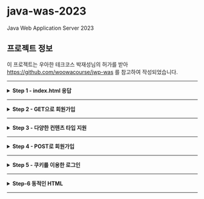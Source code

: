 # java-was-2023

Java Web Application Server 2023

## 프로젝트 정보 

이 프로젝트는 우아한 테크코스 박재성님의 허가를 받아 https://github.com/woowacourse/jwp-was 
를 참고하여 작성되었습니다.

---
<details>
    <summary><b>Step 1 - index.html 응답</b></summary>

### 1. 학습 목표
- HTTP를 학습하고 학습 지식을 기반으로 웹 서버를 구현한다.
- Java 멀티스레드 프로그래밍을 경험한다.
- 유지보수에 좋은 구조에 대해 고민하고 코드를 개선해 본다.

### 2. 기능요구사항
- 정적인 html 파일 응답
- HTTP Request 내용 출력
-  Concurrent 패키지를 사용하도록구조 변경

### 3. 학습 내용
#### 1. HTTP Request Header

- HTTP 요청 구조
>![img_2.png](doc/img_2.png)
> - 첫줄(Request Line)이 큰 의미를 지닌다.
> - 첫 줄은 공백을 기준으로 3개의 부분으로 나뉘며 각각 Metho, path, HTTP version이다.
> - path의 ? 뒷부분을 query string이라 한다.

- Method
> ![img.png](doc/img.png)
> - GET은 Select적인 성향을 갖습니다. CRUD의 R에 해당합니다.
> - POST는 서버의 값이나 상태를 바꾸기 위해 사용합니다. CRUD의 C에 해당합니다.

#### 2. WAS 생애주기

- connection
> 1. WebServer 클래스에서 지정된 포트 번호로 ServerSocket을 생성한다.
> 2. accept()로 클라이언트의 요청이 들어올 때 까지 대기하고, 연결 요청이 오면 클라이언트와의 통신을 위한 소켓을 생성한다.
> 3. 클라이언트 요청이 들어오면, RequestHandler 클래스에 처리를 위임한다.
> 4. connection으로부터 InputStream, OutputStream을 생성하여 입출력 스트림을 생한다.
> 5. `try-with-resources` 구문을 통해 try 구문을 빠져나갈 때 자동으로 `AutoCloseable` 인터페이스를 구현한 리소스를 닫아준다.
>   - 해당 구문으로 인해 입출력 스트림도 함께 닫힌다.
>   - 입출력 스트림이 닫힐 때 자동으로 소켓도 함께 닫힌다. 

- dos
> 1. DataStream에 매개변수로 OutputStream을 전달하여 객체 생성한다.
> 2. writeBytes() 메서드로 헤더와 바디의 내용을 담는다.
> 3. flush() 메서드로 출력 스트림 버퍼의 내용을 내보내고 버퍼를 비운다.
> 4. `try-with-resources` 구문을 통해 try 구문을 빠져나갈 때 자동으로 out의 close()를 호출하고 dos가 자동으로 닫힌다.

#### 3. HTTP Response Header (200)
- HTTP 응답 구조
> ![img_3.png](doc/img_3.png)
> - 첫줄(Status Line)에 중요한 내용을 담는다.
> - 상태코드를 통해 브라우저에게 요청에대한 응답의 상태를 알려준다.

- Status Code 대역 별 특징
> - 1xx (정보): 요청을 받았으며 프로세스를 계속한다
> - 2xx (성공): 요청을 성공적으로 받았으며 인식했고 수용하였다
> - 3xx (리다이렉션): 요청 완료를 위해 추가 작업 조치가 필요하다
> - 4xx (클라이언트 오류): 요청의 문법이 잘못되었거나 요청을 처리할 수 없다
> - 5xx (서버 오류): 서버가 명백히 유효한 요청에 대해 충족을 실패했다

- 대표적인 Status Code
> - 200 - OK
> - 201 - Created
> - 302 - Found(HTTP 1.0)
> - 304 - Not Modified
> - 401 - Unauthorized
> - 404 - Not Found
> - 500 - Internal Server Error
> - 503 - Service Unavailable

- Post-redirect-Get(PRG) 패턴
> - 멱등성: 동일한 요청을 여러번 보낼 때 한번 보낸 것과 결과가 같은것을 의미한다.
> - POST가 멱등성을 만족하지 않는다.
> - 예) POST로 게시글 작성 요청을 처리하고 일반 사용자가 보는 화면으로 redirection 시켜서 중복 POST되지 않도록 한다.

#### 4. 좋은 커밋 메시지

- 기본 규칙
> - 커밋의 타입을 명시 (Feat, Fix, Refactor, Test, ...)
> - 제목과 본문을 빈 행으로 구분
> - 명령문 사용
> - 본문에 변경사항과 이유를 설명하라

- 내가 중요하다고 생각한 규칙
> 검토자가 히스토리를 이해하고있을 것이라 단정하지 마라

#### 5. TDD
- JUnit
> - 단위 테스트를 위해 사용하는 프레임워크
> - 어노테이션(@)을 통해 테스트 메서드의 동작을 제어 가능
> - 핵심 기능에 중점을 두고있어서 간단하고 직관적이다

- AssertJ
> - 다양한 Assert 문법을 제공하여 테스트 코드의 가독성을 높이고 유지보수를 용이하게 한다
> - 메서드 체이닝을 통해 말하듯이 이해할 수 있다
> - 실패 시 생성되는 에러 메시지를 커스텀할 수 있다

#### 6. OOP와 클린코드
- OOP 지향점
> - 한 클래스는 하나의 책임만 가져야한다
> - 확장에는 열려있고 수정에는 닫혀있어야한다
> - 상속 관계에서 하위 클래스가 상위 클래스의 기능을 믿고 사용할 수 있어야한다
> - 인터페이스는 너무 광범위하거나 많은 기능을 가져서는 안되며, 인터페이스를 사용하는 객체 기준으로 잘게 나누어야한다
> - 객체는 구체적인 객체가 아닌 추상화에 의존해야한다
>   - -> 자신보다 변하기 쉬운 것에 의존하면 안된다
>   - -> 다른 객체를 참조해야한다면 대상 객체 상위 요소를 참조해야한다

- 클린코드 지향점
> - 메서드를 분리해서 들여쓰기를 줄이자
> - 들여쓰기가 2 이상이면 메서드를 분리하는 방법을 찾자
> - 메서드 라인이 10을 넘어가면 메서드를 분리하자
> - else를 사용하지 않으려면 if 절에서 값을 반환하여 메서드를 종료하자

### 4. Trouble Shooting
- HTTP를 처음 접해서 /index.html에 접속 후 css 등의 부가 파일을 직접 보내줘야하는 줄 알았다
> 1. 처음 `/index.html`로 접속하면 스타일이 적용되지 않은 페이지가 출력됨을 알 수 있다
> 2. 개발자 도구를 보면 css, js 등의 연결되는 파일이 없어서 그런 것임을 알 수 있다
> 3. 연결 파일을 직접 보내줘야하는 줄 알고 RequestHandler에서 직접 보내는 코드를 작성하려했다
>   - (WAS에 대한 이해가 부족한 시점...)
> 4. 하지만, 개발자 도구를 보면 브라우저가 "연결 파일"을 자동으로 요청하고 있음을 확인했다
> 5. 요청에 대한 경로와 응답의 Content-Type만 제대로 설정하면 "연결 파일"이 정상적으로 클라이언트에 도착함을 확인했다
>   - (Step3의 내용이었는데, 궁금해서 먼저 해결해버렸다.. 코드에는 반영 안함)

### 5. 추가 학습 내용 ( 작성중... )
- [WAS 동작원리](https://velog.io/@tin9oo/WAS-%EB%8F%99%EC%9E%91%EC%9B%90%EB%A6%AC)
- [HTTP Request & Response](https://velog.io/@tin9oo/HTTP-Request-Response)
- [자바 멀티스레드 프로그래밍](https://velog.io/@tin9oo/%EC%9E%90%EB%B0%94-%EB%A9%80%ED%8B%B0%EC%8A%A4%EB%A0%88%EB%93%9C-%ED%94%84%EB%A1%9C%EA%B7%B8%EB%9E%98%EB%B0%8D)
- [자바 Concurrent 패키지](https://velog.io/@tin9oo/%EC%9E%90%EB%B0%94-Concurrent-%ED%8C%A8%ED%82%A4%EC%A7%80)
- [객체지향 프로그래밍(OOP)과 클린 코딩](https://velog.io/@tin9oo/%EA%B0%9D%EC%B2%B4%EC%A7%80%ED%96%A5-%ED%94%84%EB%A1%9C%EA%B7%B8%EB%9E%98%EB%B0%8DOOP%EA%B3%BC-%ED%81%B4%EB%A6%B0-%EC%BD%94%EB%94%A9)
- [좋은 커밋 메시지 작성](https://velog.io/@tin9oo/%EC%A2%8B%EC%9D%80-%EC%BB%A4%EB%B0%8B-%EB%A9%94%EC%8B%9C%EC%A7%80-%EC%9E%91%EC%84%B1)
- [테스트 주도 개발(TDD)](https://velog.io/@tin9oo/%ED%85%8C%EC%8A%A4%ED%8A%B8-%EC%A3%BC%EB%8F%84-%EA%B0%9C%EB%B0%9CTDD)

</details>

---

<details>
    <summary><b>Step 2 - GET으로 회원가입</b></summary>

### 1. 학습 목표
- HTTP GET 프로토콜을 이해한다.
- HTTP GET에서 parameter를 전달하고 처리하는 방법을 학습한다.
- HTTP 클라이언트에서 전달받은 값을 서버에서 처리하는 방법을 학습한다.

### 2. 기능요구사항
- GET으로 회원가입 기능 구현
- Junit을 활용한 단위 테스트를 적용해 본다.

### 3. 학습 내용
#### 1. HTTP 응답 상태코드 : 302, 404
- 302 Found
> 요청한 리소스가 다른 위치에 있어 리다이렉션이 필요할 때 사용
> - 보통 접근을 막거나 사용자의 동작을 제어하기 위해 사용한다
> - `Location` 헤더에 목적지 경로를 포함하여 응답한다

```http request
HTTP/1.1 302 Found
Content-Type: text/html; charset=iso-8859-1
Location: http://www.amazon.com:80/exec/obidos/subst/home/home.html
```

- 404 Not Found
> 리소스를 찾을 수 없을 때 사용
> - 잘못된 URL을 입력하거나, 존재하지 않는 페이지에 접근하려 할 때 사용한다
> - 사용자 편의를 위해 "Page fault" 페이지를 출력하기도 한다

```http request
HTTP/1.1 404 Not Found
Content-Type: text/html; charset=iso-8859-1
```

#### 2. ParameterizedTest
- ParameterizedTest란?
> - JUnit 프레임워크에서 제공하는 기능이다
> - 동일한 테스트에 대해 여러 값을 시험해보고 싶을 때 유용하다
> - 코드의 중복을 피할 수 있다

- 간단 사용법
> - 테스트의 매개변수로 사용할 입력값(`input`)과 예측값(`expect`)을 `Object[]`로 `Stream`에 저장한다
> - 테스트 메서드에 `@ParameterizedTest`, `@MethodSource("매개변수 메서드 이름")` 어노테이션을 붙인다
> - 테스트 메서드의 매개변수로 `intput`과 `expect`를 입력한다
> - 테스트 코드 구조는 기존과 동일하나 `input`과 `expect`를 한번씩만 적어도 좋다
> - 테스트를 실행하면 설정한 매개변수를 순서대로 입력하며 테스트를 실행해준다

#### 3. `try-with-resources` 구문
- 특징
> - JAVA7 부터 도입
> - 자원 사용 후 자동으로 close() 호출하여 자원을 안전하게 해제
> - 간결한 코드 작성을 도움

- 사용
> - 파일이나 네트워크 같이 명시적인 `close()`가 필요한 경우 유용함
> - `Closeable` 혹은 `AutoCloseable` 인터페이스를 구현한 객체를 구문에 사용하면 try 구문의 종료와 함께 close() 메서드를 호출함

#### 4. TDD 모델
- AAA
> - Assignment (준비) : 실행 전 시스템 상태를 준비
> - Action (실행) : 테스트 코드 실행
> - Assert (단언) : 기대대로 동작하는지 검사

- GWT
> Given (준비) : 테스트를 준비
> When (실행) : 테스트 코드 실행
> Then (검증) : 테스트 검

- 비교
> - 단어 차이
> - AAA : 개발자 지향
> - GWT : 비즈니스 로직 처리

### 4. Trouble Shooting
- redirect - 1
> 1. 회원가입 버튼 클릭하면 요청을 처리하고 응답을 받지 못해 페이지를 찾을 수 없다는 오류가 발생한다
> 2. Request 메시지의 `Referer` 헤더의 직전 경로로 접근하게 만들어서 잘못된 페이지로 접근하지 않도록 한다
> 3. 버튼을 처음 누를 때는 `/user/form.html`에서 `/user/create?~`로 이동해서 `Referer`인 `/user/form.html`로 돌아갈 수 있다
> 4. 그런데, 버튼을 다시 누르면 `/user/create?~`가 `Referer`가 되어서 빈 페이지로 접근하게되어 의도한 동작을 하지 않게되는 문제가 있다

- redirect - 2
> 1. 위의 문제로 인해 `Referer`페이지를 응답으로 넘기지 않고 `/index.html`의 파일을 상태코드 200으로 보낸다
> 2. 이 방식은 홈으로 돌아가는 방식이기 때문에 위의 문제를 고려하지 않아도 된다
> 3. 이때, `/user/create?~`후에 `/index.html`의 페이지를 출력했지만 여전히 URL은 `/user/create?~`이다
> 4. `/index.html`은 상대경로로 파일을 호출하기 때문에 브라우저 입장에서 현재경로인 `/user`를 시작으로 파일을 불러오는 문제가 생긴다
> 5. 결국, `/user/user/form.html`과 같은 경로로 요청을 보내게 되어 빈 페이지를 출력하게 되는 문제가 발생한다

- redirect - 3
> 1. 팀 회고에서 앞의 내용을 공유했고 동일한 문제를 겪는 팀원이 있었다
> 2. 팀원이 학습한 내용 중 `redirection`에 관한 내용이 있었다
> 3. 상태코드 302로 응답을 보내면 `Location` 헤더의 경로로 `GET` 요청을 다시 보낸다는 내용이었다
> 4. 이 방식이 문제 상황에 핏한 해결책이라고 판단하여 바로 302에 대해 학습한 후 코드로 적용하여 문제를 해결했다

- 서비스 아키텍처 결정
> - `RequestHandler`를 `Handler`, 라우팅을 `Controller`, 응답 생성/전송을 `Response`라고 간단히 명명했을 때, 서비스를 처리하는 아키텍처는 다음의 두 가지로 나뉜다
>   1. `Handler` -> `Controller` -> `Response`
>   2. `Handler` -> `Controller`, `Handler` -> `Response`
> - 1번은 `Handler`가 `Controller`를 호출하고 `Controller`가 `Response`를 출력하는 순차적인 아키텍처다
> - 2번은 `Handler`각 `Controller`, `Response`를 각각 호출하는 중앙 집중식 아키텍처다
> - 2번의 중앙 집중식 아키텍처가 좋다고 판단했다
>   - `Controller`는 이미 라우팅이라는 책임을 가지고 있는데 그 안에서 `Response`도 호출하는 것은 과도한 책임이기 때문
>   - 테스트하기 좋은 코드가 결국 OOP의 원칙을 잘 지킨 코드라는 내용을 팀원이 얘기해줬고 2번이 테스트하기 좋은 코드라고 판단했다

- 라우팅 방식
> - 페이지의 수가 많지 않아서 조건문으로 하나하나 매핑해서 라우팅해도 좋다고 생각했다
> - 위 방식은 `유지보수`와 `확장성`에 문제가 있다고 판단했다
> - 다음의 과정으로 라우팅 방식을 변경했다
>   1. 요청 경로가 `file` 요청인지 `api` 요청인지 판단
>   2. `file`이면 a, `api`면 `b`를 실행
>      1. 해당 경로에 해당하는 `200 응답`을 생성하도록 요청한다
>      2. 지정된 api 기능을 수행하고 `302 응답`을 생성하도록 요청한다

### 5. 추가 학습 내용
- [Spring 아키텍처](https://velog.io/@tin9oo/Spring-%EC%95%84%ED%82%A4%ED%85%8D%EC%B2%98)
- [DTO](https://velog.io/@tin9oo/DTO)
- [CI/CD](https://velog.io/@tin9oo/CICD)

</details>

---

<details>
    <summary><b>Step 3 - 다양한 컨텐츠 타입 지원</b></summary>

### 1. 학습 목표
> - HTTP Response에 대해 학습한다.
> - MIME 타입에 대해 이해하고 이를 적용할 수 있다.

### 2. 기능 요구사항
- 구현
> - 지금까지의 코드는 stylesheet와 파비콘을 지원하지 못한다. 다양한 컨텐츠 타입을 지원하도록 개한다.
>   - html
>   - css
>   - js
>   - ico
>   - png
>   - jpg

- 테스트
>  - static 폴더의 정적 컨텐츠 요청이 정상적으로 처리되는지 확인

### 3. 학습 내용
#### 1. MIME Type
- MIME 타입이란?
> - 웹에서 파일의 형식을 지정하기 위한 식별자
> - HTTP에서는 리소스의 종류를 나타냄
> - 주로 확장자를 기반으로 결정

- MIME 타입의 구조
> - 슬래시(`/`)로 구분된 `type`과 `subtype` 두 부분으로 구성된다
>   - `type/subtype`
>   - 반드시 둘 다 있어야한다
> 
> 
> - `type`은 video나 text같이 데이터 타입이 속하는 일반 카테고리를 나눈다
> 
> 
> - `subtype`은 MIME 타입이 나타내는 정확한 데이터 종류를 식별한다
>   - `text`가 `type`이라면 `plain`(평문), `html`(html 소스코드)가 있다
> 
> 
> - 세부 정보를 제공하기 위해 선택적 매개변수를 추가할 수 있다
>   - `type/subtype;parameter=value`
>   - `text/plain;charset=UTF-8`
> 
> 
> - MIME 타입은 대소문자를 구분하지 않지만 소문자를 사용한다
>   - 매개변수는 대소문자를 구분한다

- Content-Type
> - `html`: `text/html`
> - `css`: `text/css`
> - `js`: `application/javascript`
> - `ico`: `image/ico`
> - `png`: `image/png`
> - `jpg`: `image/jpg`

#### 2. Concurrent
- 공유자원 접근 문제
> - 여러 스레드가 공유 자원에 동시 접근하며, 데이터 불일치나 예측할 수 없는 동작을 수행함
> - 이를 해결하기 위해 개발자는 명시적 동기화 기법을 사용해야하나, 이는 복잡하고 오류 발생 가능성이 높음

- Concurrent 패키지
> - Java 5 부터 도입
> - 여러 작업을 동시에 할 수 있도록 함
> - 동시성 문제를 해결하기 위한 패키지

- Concurrent 패키지 사용
> - Executors
>   - 고수준 Concurrency 프로그래밍
>   - Thread 생성/관리
>   - 작업 처리 및 실행
>   - Executor : 스레드 생성
>   - ExecutorService : Executor 상속받은 인터페이스, 실행 종료에 관여
> - Concurrent Collections : 동시성을지원하는 다양한 컬렉션 클래스 제공


### 4. Trouble Shooting
- 스타일 시트 인식 오류
> - 스타일 시트 파일을 브라우저에 보내도 반영이 되지 않음
> - MIME 타입을 참고하여 확장자에 따른 Content-Type을 응답에 담아 보내야함
> - 각 확장자에 맞는 Content-Type을 매핑하여 응답에 담아 보내어 해결함.

- 라우팅 코드의 가독성과 유지보수 개선
> - 기존에는 모든 확장자에 대한 리소스 경로를 조건문으로 매핑해야함
> - 가독성도 좋지 않다고 판단함
> - 해시맵에 각 진입 경로에 따른 값을 매핑하여 클래스로 격리
>   - 진입 가능한 경우에 대한 처리를 책입 분리하여 컨트롤러가 하는 일에 집중하여 변경의 사유를 하나만 가지게 만듬

### 5. 추가 학습 내용
[좋은 회고란?](https://velog.io/@tin9oo/%EC%A2%8B%EC%9D%80-%ED%9A%8C%EA%B3%A0%EB%9E%80)

</details>

---

<details>
    <summary><b>Step 4 - POST로 회원가입</b></summary>

## 1. 학습 목표
> - HTTP POST의 동작 방식을 이해하고 이를 이용해 회원가입을 구현할 수 있다.
> - HTTP Redirection 기능을 이해하고 회원가입 후 페이지 이동에 적용한다.

## 2. 기능 요구사항
> - 회원가입을 GET에서 POST로 수정 후 정상 동작하도록 구현한다.
> - 가입을 완료하면 `/index.html`페이지로 이동한다.

## 3. 프로그래밍 요구사항
> - 불필요한 외부 의존성 제거
> - java.nio를 java.io로 변환

## 4. 학습 내용
### 1. HTTP POST
- POST
> - 서버로 데이터를 전송함
> - 요청에 본문이 포함됨
> - 요청 본문의 유형은 `Content-Type` 헤더로 나타냄
>   - `application/x-www-form-urlencode`
>   - `multipart/form-data`
> ```http request
> POST / HTTP/1.1
> Host: foo.com
> Content-Type: application/x-www-form-urlencoded
> Content-Length: 13
> 
> say=Hi&to=Mom
> ```

### 2. 302 FOUND
- 302 Found
> 요청한 리소스가 다른 위치에 있어 리다이렉션이 필요할 때 사용
> - 보통 접근을 막거나 사용자의 동작을 제어하기 위해 사용한다
> - `Location` 헤더에 목적지 경로를 포함하여 응답한다

```http request
HTTP/1.1 302 Found
Content-Type: text/html; charset=iso-8859-1
Location: http://www.amazon.com:80/exec/obidos/subst/home/home.html
```

### 3. java.nio vs java.io
| 구분     | java.io    | java.nio          |
|--------|------------|-------------------|
| 입출력 방식 | 스트림        | 채널                |
| 버퍼 방식  | Non-Buffer | Buffer            |
| 비동기 방식 | 지원 안 함     | 지원                |
| 블로킹 방식 | 블로킹 방식만 지원 | 블로킹/논블로킹 방식 모두 지원 |

- 입출력 방식
> 스트림
> - 스트림은 입력과 출력이 구분되어있다.
> - 각각의 동작을 위해 입력과 출력을 따로 생성해야한다.

> 채널
> - 양방향으로 입출력이 가능하다.
> - 입력과 출력을 위한 별도의 채널을 만들지 않아도 된다.

- 버퍼 방식
> IO Non-Buffer
> - 출력 스트림이 1바이트를 쓰면, 입력 스트림이 1바이트를 읽는다.
> - 이런 시스템은 느리기 때문에 Buffer를 사용해 복수의 바이트를 한번에 입력받고 출력하는 것이 좋다.
> - 그래서 IO는 버퍼를 제공하는 BufferedInputStream, BufferedOutputStream을 연결해서 사용하기도 한다.

> NIO Buffer
> - NIO는 기본적으로 버퍼를 사용하여 입출력을 한다.
> - 채널은 버퍼에 저장된 데이터를 출력하고, 입력된 데이터를 버퍼에 저장한다.

![img.png](doc/img_ioBuffer.png)

- 블로킹 방식
> IO는 블로킹된다.
> - 입력 스트림의 read()를 호출하면 데이터 입력 전까지 스레드는 블로킹(대기상태)된다.
> - 출력 스트림의 write()를 호출하면 데이터 출력 전까지 스레드는 블로킹된다.

> NIO는 블로킹과 논블로킹 특징을 모두 가진다.
> - NIO 블로킹은 스레드를 인터럽트하여 빠져나올 수 있다.
> - NIO 논블로킹은 입출력 작업 시 스레드가 블로킹되지 않는다.

## 5. Trouble Shooting
- 요청의 바디를 읽는 어떻게 읽어야하지?
> - HTTP 요청은 헤더 다음에 빈 행(`\r\n`)을 하나 두고 바디가 있음
> - 따라서, `BufferedReader`로 빈 행(`\r\n`)을 만날 때 까지 앍어서 `Status Line`, `Headers`까지만 읽음
> - 이를 해결하기 위해 요청의 헤더까지 읽은 후, 헤더의 `Content-Length` 길이만큼 바디를 읽도록 코드를 작성하여 해결함

- `java.nio`를 `java.io`로 수정
> - 기존에는 파일 전체를 읽는 `java.nio`를 사용함
> - WAS는 파일 송수신이 빈번한데 파일의 크기가 얼마나 커질지 알 수 없음
> - 파일을 라인 단위로 읽는 `java.io`를 사용하는 것이 적합하다고 생각하여 수정함
> - 라인 단위로 읽는 방식도 파일의 크기가 커지면 오버헤드가 클 것으로 예상함
> - 파일을 바이트 단위로 읽도록 수정함

- 파일을 라인단위로 읽으니 아이콘 인식을 못함
> - 파일을 라인단위로 읽으면서 StringBuilder에 읽은 라인을 넣고 getBytes로 반환함
> - html, css, js 는 정상적으로 출력되지만 폰트를 decode하는데 문제를 만남
> - 파일을 StringBuilder에 작성하고 getBytes로 반환하는 과정에서 직접 통제할 수 있는 부분이 없다고 판단함
> - 그래서 파일을 바이트 단위로 읽어서 버퍼에 저장하여 그대로 반환하도록 수정함

## 6. Feedback
- `nio`를 `io`로 바꾸는 이유
>- 추상화 레벨이 낮아서 학습 용도로 있는 미션
>- 추상화 레벨이 낮다 -> 기본적인 입출력 동작에 대한 직접적인 제어가 가능하다

- 바이너리 파일을 라인단위로 읽을 때 오류가 날 가능성이 많음
>- 바이너리 파일은 텍스트 파일과는 다른 형식으로 데이터를 저장함
>  - 텍스트 파일은 데이터를 라인 단위로 저장하고, `readLine()` 메서드로 한 줄씩 읽을 수 있음
>  - 바이너리 파일은 데이터를 이진 데이터로 저장하며, 줄바꿈이나 특정 문자 인코딩을 갖지 않음
>- 바이너리 파일을 `readLine()` 메서드를 사용하면 바이너리 데이터의 형식이 깨질 수 있음
>- 따라서, 바이너리 파일은 `read()` 같은 바이트 단위로 읽는 방식을 사용해야함
>- 바이트 단위로 읽으면, 줄바꿈 문자 등에 의한 오류 없이 정확한 이진 데이터를 읽을 수 있음

- if-ifelse문을 줄이는 방식 고려
>- `API`를 `Path` 마다 `if-ifelse-else`로 분기하여 각 기능을 매핑함
>- 작성 시점에 step5를 마무리하고있는데, 현재는 요청에대한 분기를 `@(에너테이션)`을 적용하여 경로별로 지정된 메서드를 수행하도록 수정함
>- 가독성을 높이고 유지보수가 용이해짐
>- 코드도 훨씬 간결해짐

- 메소드가 길어지거나 복잡해지고있다. 역할 또는 기능을 더 작게 쪼개면 어떨지 고민해볼 것
>- 이부분 깊게 공감하고있음
>- 기능 추가/변경 함에 있어서 책임의 분리가 중요함을 느낌
>- 클래스가 하나의 `책임(변경의 사유)`를 가지도록 고려하여 `Refactoring`을 진행하고있음

</details>

---

<details>
    <summary><b>Step 5 - 쿠키를 이용한 로그인</b></summary>

## 1. 학습 목표
> - 쿠키와 세션을 이용한 로그인 방식을 이해하고 직접 구현할 수 있다.

## 2. 기능 요구사항
> - 가입한 회원 정보로 로그인을 할 수 있다.
> - [로그인] 메뉴를 클릭하면 `http://localhost:8080/user/login.html` 로 이동해 로그인 할 수 있다.
> - 로그인이 성공하면 `index.html`로 이동한다.
> - 로그인이 실패하면 `/user/login_failed.html`로 이동한다.

## 3. 프로그래밍 요구사항
> - 로그인이 성공할 경우 HTTP 헤더의 쿠기 값을 `SID=세션 ID`로 응답한다.
> - 세션 ID는 적당한 크기의 무작위 숫자 또는 문자열을 사용한다.
> - 서버는 세션 아이디에 해당하는 User 정보에 접근할 수 있어야한다.

## 4. 학습 내용
- Cookie
> - 클라이언트 측에 저장되는 작은 데이터 조각, 사용자의 브라우저에 저장
> - 사용자 로그인 정보 유지, 사용자의 페이지 환경 유지

- Session
> - 세션은 서버 측에 사용자 정보를 저장하는 방법으로, 쿠키와 함께 사용하여 사용자 상태를 유지
> - 사용자 로그인 정보 유지, 각 사용자의 고유한 데이터 저장

- Cookie vs Session
> - 보안을 고려하여 사용자의 중요한 정보는 세션으로 안전하게 관리
> - 쿠키에는 세션 ID 같은 식별자만 저장, 실제 데이터는 세션으로 서버에 저장

- UUID
> - 범용 고유 식별자 (Universally Unique Identifier)
> - 교유 값을 생성하기 위해 사용
> - 중복되지 않는 것을 보장

- ENUM
> - 자바에서 상수값을 나타내는 특별한 클래스
> - 컴파일 타임에 정적인 값으로 변환
> - ENUM은 관례적으로 대문자로 정의

- BDD (Behavior Driven Development)
> - 자연스러운 어휘 사용
> - GWT 구조
> - 테스트케이스 -> 스토리
> - Cucumber 사용
> - 팀 의사소통 향상에 도움

|구분 | TDD      | BDD           |
|---|----------|---------------|
|목적| 기능 동작 검증 | 유저 시나리오 동작 검증 |
|설계 중심|모듈의 기능|사용자 행위|
|설계 재료|모듈 사양|기획서|
|적합한 프로젝트|모듈/라이브러리|서비스|
|장점|설계 단계에서 예외 확인|설계 단계에서 누락된 기획 확인|

## 5. Trouble Shooting
- 예외 처리의 중요성
> - 기존에 `Content-Type`을 맵으로 관리하고 `Status Code`는 하드코딩으로 관리함
> - 가독성을 높이고 유지보수를 용이하게 하려고 `ENUM`을 도입
> - 기존에 `null` 예외처리를 면밀히 고려하지 않고 넘어감
> - 기능상 문제는 없었지만 `ENUM`을 도입하며 예외 상황이 발생
> - 기능별로 코드를 최대한 격리하여 문제를 해결함
> - 모든 예외 상황을 처리할 수는 없겠지만, 최대한 예외 상황을 고려해야겠다고 생각함

- 코드 중복 최소화
> - `ResponseBuilder` 클래스에서 `Status Code`를 기준으로 `Response`를 생성함
> - 기존에는 `Status Code` 마다 해당하는 메서드를 호출하는데 중복되는 부분이 많음
> - 가독성과 유지보수에 좋지 않다고 판단함
> - 기존 메서드를 더 작은 메서드로 쪼개어서  `Status Code` 마다 해당하는 메서드를 호출하되 중복되는 부분을 최소화함

- 클래스 간 데이터 교환
> - 최초 코드 작성할 때, 데이터 교환 시 문자열에 정보를 담아서 주고받음
> - Refactoring을 진행하며, 교환하는 데이터에 변화가 자주 발생함
> - 교환 데이터에 정보가 추가되는 경우 필요 이상의 코드 수정이 발생함을 경험함
> - 따라서, 교환하는 데이터의 규격화가 필요하다고 판단
> - `Request`, `Response`, `Cookie`를 클래스로 감싸서 규격화

- 테스트 불가능한 코드
> - 중요한 기능임에도 `private`거나 반환값이 `void`여서 테스트가 불가한 상황을 만남
> - 방법을 찾다가 마스터께 자문을 구함
> - 다음의 3가지 방법이 있음
>   1. 테스트하지 않음
>   2. 리플렉션 적용해서 테스트
>   3. 퍼블릭으로 수정후 테스트하고 다시 복구
> - 이어서, `public` 메서드에서 `private` 메서드를 호출할테니 외부로 노출된 `public` 메서드로 자연스럽게 테스트가 가능한게 최고의 방법이라 하셨다.
> - 조언을 기반으로, 클래스의 기능을 잘 나타낼 수 있는 정보를 `public` 메서드가 반환하게 수정하여 테스트를 진행했다.

- 테스트 코드의 중요성
> - 에너테이션을 추가하며 코드의 대대적인 공사가 있었습니다.
> - 기존에 있었지만 수정하며 놓친 예외처리가 있었습니다.
> - 기존에 작성한 테스트 코드를 통해 놓친 예외처리를 찾을 수 있었습니다.
> - 필수적인 기능에 대한 테스트코드의 작성이 중요함을 느꼈습니다.

</details>

---

<details>
    <summary><b>Step-6 동적인 HTML</b></summary>

## 1. 학습목표
>- 세션 정보를 바탕으로 주어진 요청에 대해 동적인 HTML을 응답하도록 구현할 수 있다.

## 2. 기능 요구사항
- 동적인 html 구현
>- 사용자가 로그인 상태인 경우 `/index.html`에서 사용자 이름을 표시해 준다.
>- 사용자가 로그인 상태가 아닐 경우 `/index.html`에서 `[로그인]` 버튼을 표시해 준다.
>- 사용자가 로그인 상태일 경우 `http://localhost:8080/user/list` 에서 사용자 목록을 출력한다.
>- `http://localhost:8080/user/list` 페이지 접근시 로그인하지 않은 상태일 경우 로그인 페이지(login.html)로 이동한다.

## 3. 프로그래밍 요구사항
>- 쿠키와 세션을 활용해서 주어진 요구사항을 만족하도록 구현한다.

## 4. 학습 내용
- `StringBuilder`
>- 가변(`mutable`)한 문자열을 처리하기 위한 클래스
>- `StringBuffer`와 마찬가지로 `추가/변경`이 `기존의 객체`에 일어난다
>- `StringBuffer`와 다르게 `멀티쓰레드` 환경에서 안정적이지 않으며 `StringBuilder`는 `싱글쓰레드` 환경에서 `StringBuffer`보다 빠르다

- `StringBuffer`
>- 가변(`mutable`)한 문자열을 처리하기 위한 클래스
>- `StringBuffer`와 마찬가지로 `추가/변경`이 `기존의 객체`에 일어난다
>- `멀티쓰레드` 환경에서 안정적

- 불변(`immutable`)한 클래스
>- 최초 객체를 생성한 뒤 상태를 변경할 수 없음
>- `추가/변경`이 발생하면 `새로운 객체`를 생성

- 가변(`mutable`)한 클래스
>- 최초 객체를 생성한 뒤 상태를 변경할 수 있음
>- `추가/변경`이 `기존의 객체`에 일어남

- `Map` vs `Maps`

|           | `Map`                     | `Maps`                  |
|-----------|---------------------------|-------------------------|
| 구분        | 인터페이스                     | 유틸리티 클래스                |
| 인스턴스화     | 구현체를 선택해서 인스턴스화           | 정적 메서드 직접 호출            |
| `null` 허용 | `key`나 `value`로 `null` 가능 | 일부 메서드가 허용하지 않음         |
| 메서드 종류    | 자료구조의 기본 동작 (`CRUD`)       | `Map` 인터페이스를 다루기 위한 메서드 |

## 5. Trouble Shooting

## 6. 추가 학습 내용
- [Java Reflection](https://velog.io/@tin9oo/Java-Reflection)
- [JVM](https://velog.io/@tin9oo/JVM)

</details>

---
